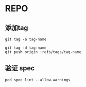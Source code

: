 # REPO


## 添加tag

```
git tag -a tag-name

git tag -d tag-name
git push origin :refs/tags/tag-name
```

## 验证 spec

```
pod spec lint --allow-warnings
```


